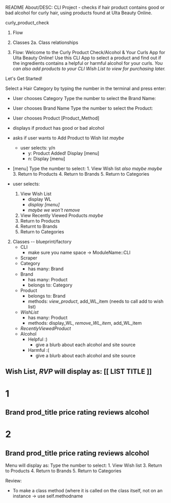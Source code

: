 README
    About/DESC: CLI Project - checks if hair product contains good or bad alcohol for curly hair, using products found at Ulta Beauty Online.
<!-- Alcohol & Your Curls
AlcoholAndYourCurls
Alcohol_And_Your_Curls
curls_and_alcohol_products
Curls_and_Alcohol_Products
hair_product_check 
alcohol_and_curls
alcohol_and_curly_products -->

curly_product_check


1. Flow
2. Classes
    2a. Class relationships

1. Flow:
Welcome to the Curly Product Check/Alcohol & Your Curls App for Ulta Beauty Online! Use this CLI App to select a product and find out if the ingredients contains a helpful or harmful alcohol for your curls. *You can also add products to your CLI Wish List to view for purchasing later.*

Let's Get Started!

Select a Hair Category by typing the number in the terminal and press enter:

- User chooses Category
Type the number to select the Brand Name:

- User chooses Brand Name
Type the number to select the Product:

- User chooses Product
[Product_Method]
- displays if product has good or bad alcohol
- asks if user wants to Add Product to Wish list *maybe*
    - user selects: y/n
        - y: Product Added! 
             Display [menu]
        - n: Display [menu]

- [menu]
    Type the number to select:
        1. View Wish list *also maybe*
    *maybe* <!-- 2. View Recently Viewed Products -->
        3. Return to Products
        4. Return to Brands
        5. Return to Categories 

- user selects:
    1. View Wish List
        - display WL
        - *display [menu]*
        - *maybe we won't remove*
        <!-- - To remove an item, type the #, otherwise type 0 to return to the [menu]
            - user selects: #
                - confirm you want to remove #? y/n
                - item is removed.
                - display [menu]
            - user selects: 0
                - display [menu] -->
    2. View Recently Viewed Products *maybe*
        <!-- - display RVP
            - To add an item to your Wish List, type the #, otherwise type 0 to return to the [menu]
            - user selects: #
                - [Product_Method] / add to wish list?
                - display [menu] -->
    4. Return to Products
    5. Returnt to Brands
    6. Return to Categories 



2. Classes -- blueprint/factory
    - CLI 
        - make sure you name space -> ModuleName::CLI
    - Scraper
    - Category
        - has many: Brand
    - Brand
        - has many: Product
        - belongs to: Category
    - Product
        - belongs to: Brand
        - methods: *view_product*, add_WL_item (needs to call add to wish list) 
    - *WishList*
        - has many: Product
        - methods: display_WL, *remove_WL_item*, add_WL_item
    - *RecentlyViewedProduct* 
        <!-- - has many: Product
        - methods: display_Product, add_Product -->
    - Alcohol
        - Helpful :)
            - give a blurb about each alcohol and site source
        - Harmful :(
            - give a blurb about each alcohol and site source



Wish List, *RVP* will display as:
[[ LIST TITLE ]]
-----
# 1
Brand
prod_title
price
rating
reviews
alcohol
-----
# 2
Brand
prod_title
price
rating
reviews
alcohol
-----

Menu will display as:
    Type the number to select:
        1. View Wish list
        <!-- 2. View Recently Viewed Products -->
        3. Return to Products
        4. Return to Brands
        5. Return to Categories 





Review:

- To make a class method (where it is called on the class itself, not on an instance
    -> use self.methodname
